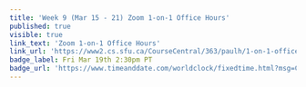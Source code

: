 ```yaml
---
title: 'Week 9 (Mar 15 - 21) Zoom 1-on-1 Office Hours'
published: true
visible: true
link_text: 'Zoom 1-on-1 Office Hours'
link_url: 'https://www2.cs.sfu.ca/CourseCentral/363/paulh/1-on-1-office-hours/'
badge_label: Fri Mar 19th 2:30pm PT
badge_url: 'https://www.timeanddate.com/worldclock/fixedtime.html?msg=CMPT-363+Review+and+Discussion&iso=20210319T1430&p1=256&am=50'
---
```

